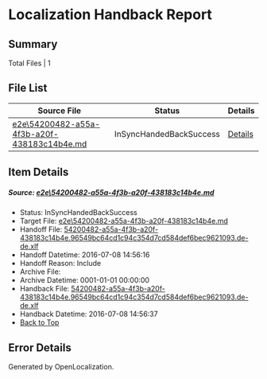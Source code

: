 # <a name='report-top'></a> Localization Handback Report

## Summary
 Total Files | 1

## File List
 Source File | Status | Details 
 ----------- | ------ | ------- 
 [e2e\54200482-a55a-4f3b-a20f-438183c14b4e.md](https://github.com/OpenLocalizationTestOrg/oltest/blob/beb10d9335bad05f97acb958978301b4062182b5/e2e/54200482-a55a-4f3b-a20f-438183c14b4e.md) | InSyncHandedBackSuccess | [Details](#d72e07bb25cc09bf68d77e8192d360ed433ba6111)

## Item Details
##### <a name='d72e07bb25cc09bf68d77e8192d360ed433ba6111'></a> Source: [e2e\54200482-a55a-4f3b-a20f-438183c14b4e.md](https://github.com/OpenLocalizationTestOrg/oltest/blob/beb10d9335bad05f97acb958978301b4062182b5/e2e/54200482-a55a-4f3b-a20f-438183c14b4e.md)
* Status: InSyncHandedBackSuccess
* Target File: [e2e\54200482-a55a-4f3b-a20f-438183c14b4e.md](https://github.com/OpenLocalizationTestOrg/oltest-dede-fly/blob/e22c62fe51bbde0888b52f387651e9ea2911f758/e2e/54200482-a55a-4f3b-a20f-438183c14b4e.md)
* Handoff File: [54200482-a55a-4f3b-a20f-438183c14b4e.96549bc64cd1c94c354d7cd584def6bec9621093.de-de.xlf](https://github.com/OpenLocalizationTestOrg/olhandoff-e2e/blob/d2e7d406e6f550245c2ef0065ab4806a8d114b25/ol-handoff/OpenLocalizationTestOrg/oltest-dede-fly/ci/ht/54200482-a55a-4f3b-a20f-438183c14b4e.96549bc64cd1c94c354d7cd584def6bec9621093.de-de.xlf)
* Handoff Datetime: 2016-07-08 14:56:16
* Handoff Reason: Include
* Archive File: 
* Archive Datetime: 0001-01-01 00:00:00
* Handback File: [54200482-a55a-4f3b-a20f-438183c14b4e.96549bc64cd1c94c354d7cd584def6bec9621093.de-de.xlf](https://github.com/OpenLocalizationTestOrg/olhandback-e2e/blob/a48150680598ae216e0eaec66cdb63c889bc898b/ol-handback/OpenLocalizationTestOrg/oltest-dede-fly/ci/ht/54200482-a55a-4f3b-a20f-438183c14b4e.96549bc64cd1c94c354d7cd584def6bec9621093.de-de.xlf)
* Handback Datetime: 2016-07-08 14:56:37
* [Back to Top](#report-top)


## Error Details

Generated by OpenLocalization.
